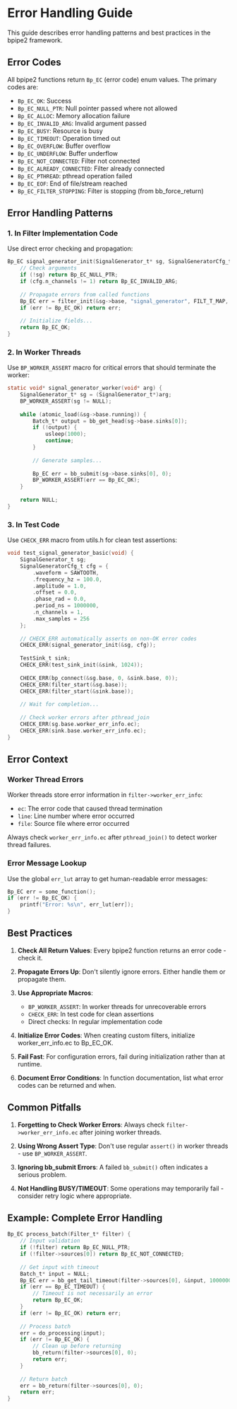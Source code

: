 # Error Handling Guide

This guide describes error handling patterns and best practices in the bpipe2 framework.

## Error Codes

All bpipe2 functions return `Bp_EC` (error code) enum values. The primary codes are:
- `Bp_EC_OK`: Success
- `Bp_EC_NULL_PTR`: Null pointer passed where not allowed
- `Bp_EC_ALLOC`: Memory allocation failure
- `Bp_EC_INVALID_ARG`: Invalid argument passed
- `Bp_EC_BUSY`: Resource is busy
- `Bp_EC_TIMEOUT`: Operation timed out
- `Bp_EC_OVERFLOW`: Buffer overflow
- `Bp_EC_UNDERFLOW`: Buffer underflow
- `Bp_EC_NOT_CONNECTED`: Filter not connected
- `Bp_EC_ALREADY_CONNECTED`: Filter already connected
- `Bp_EC_PTHREAD`: pthread operation failed
- `Bp_EC_EOF`: End of file/stream reached
- `Bp_EC_FILTER_STOPPING`: Filter is stopping (from bb_force_return)

## Error Handling Patterns

### 1. In Filter Implementation Code

Use direct error checking and propagation:

```c
Bp_EC signal_generator_init(SignalGenerator_t* sg, SignalGeneratorCfg_t cfg) {
    // Check arguments
    if (!sg) return Bp_EC_NULL_PTR;
    if (cfg.n_channels != 1) return Bp_EC_INVALID_ARG;
    
    // Propagate errors from called functions
    Bp_EC err = filter_init(&sg->base, "signal_generator", FILT_T_MAP, 0, 1);
    if (err != Bp_EC_OK) return err;
    
    // Initialize fields...
    return Bp_EC_OK;
}
```

### 2. In Worker Threads

Use `BP_WORKER_ASSERT` macro for critical errors that should terminate the worker:

```c
static void* signal_generator_worker(void* arg) {
    SignalGenerator_t* sg = (SignalGenerator_t*)arg;
    BP_WORKER_ASSERT(sg != NULL);
    
    while (atomic_load(&sg->base.running)) {
        Batch_t* output = bb_get_head(sg->base.sinks[0]);
        if (!output) {
            usleep(1000);
            continue;
        }
        
        // Generate samples...
        
        Bp_EC err = bb_submit(sg->base.sinks[0], 0);
        BP_WORKER_ASSERT(err == Bp_EC_OK);
    }
    
    return NULL;
}
```

### 3. In Test Code

Use `CHECK_ERR` macro from utils.h for clean test assertions:

```c
void test_signal_generator_basic(void) {
    SignalGenerator_t sg;
    SignalGeneratorCfg_t cfg = {
        .waveform = SAWTOOTH,
        .frequency_hz = 100.0,
        .amplitude = 1.0,
        .offset = 0.0,
        .phase_rad = 0.0,
        .period_ns = 1000000,
        .n_channels = 1,
        .max_samples = 256
    };
    
    // CHECK_ERR automatically asserts on non-OK error codes
    CHECK_ERR(signal_generator_init(&sg, cfg));
    
    TestSink_t sink;
    CHECK_ERR(test_sink_init(&sink, 1024));
    
    CHECK_ERR(bp_connect(&sg.base, 0, &sink.base, 0));
    CHECK_ERR(filter_start(&sg.base));
    CHECK_ERR(filter_start(&sink.base));
    
    // Wait for completion...
    
    // Check worker errors after pthread_join
    CHECK_ERR(sg.base.worker_err_info.ec);
    CHECK_ERR(sink.base.worker_err_info.ec);
}
```

## Error Context

### Worker Thread Errors

Worker threads store error information in `filter->worker_err_info`:
- `ec`: The error code that caused thread termination
- `line`: Line number where error occurred
- `file`: Source file where error occurred

Always check `worker_err_info.ec` after `pthread_join()` to detect worker thread failures.

### Error Message Lookup

Use the global `err_lut` array to get human-readable error messages:

```c
Bp_EC err = some_function();
if (err != Bp_EC_OK) {
    printf("Error: %s\n", err_lut[err]);
}
```

## Best Practices

1. **Check All Return Values**: Every bpipe2 function returns an error code - check it.

2. **Propagate Errors Up**: Don't silently ignore errors. Either handle them or propagate them.

3. **Use Appropriate Macros**:
   - `BP_WORKER_ASSERT`: In worker threads for unrecoverable errors
   - `CHECK_ERR`: In test code for clean assertions
   - Direct checks: In regular implementation code

4. **Initialize Error Codes**: When creating custom filters, initialize worker_err_info.ec to Bp_EC_OK.

5. **Fail Fast**: For configuration errors, fail during initialization rather than at runtime.

6. **Document Error Conditions**: In function documentation, list what error codes can be returned and when.

## Common Pitfalls

1. **Forgetting to Check Worker Errors**: Always check `filter->worker_err_info.ec` after joining worker threads.

2. **Using Wrong Assert Type**: Don't use regular `assert()` in worker threads - use `BP_WORKER_ASSERT`.

3. **Ignoring bb_submit Errors**: A failed `bb_submit()` often indicates a serious problem.

4. **Not Handling BUSY/TIMEOUT**: Some operations may temporarily fail - consider retry logic where appropriate.

## Example: Complete Error Handling

```c
Bp_EC process_batch(Filter_t* filter) {
    // Input validation
    if (!filter) return Bp_EC_NULL_PTR;
    if (!filter->sources[0]) return Bp_EC_NOT_CONNECTED;
    
    // Get input with timeout
    Batch_t* input = NULL;
    Bp_EC err = bb_get_tail_timeout(filter->sources[0], &input, 1000000000);
    if (err == Bp_EC_TIMEOUT) {
        // Timeout is not necessarily an error
        return Bp_EC_OK;
    }
    if (err != Bp_EC_OK) return err;
    
    // Process batch
    err = do_processing(input);
    if (err != Bp_EC_OK) {
        // Clean up before returning
        bb_return(filter->sources[0], 0);
        return err;
    }
    
    // Return batch
    err = bb_return(filter->sources[0], 0);
    return err;
}
```
